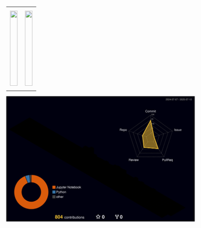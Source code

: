 <div align="center">
<table style="width:100%; border-collapse: collapse;">
  <tr>
    <td style="width:50%; padding: 10px; vertical-align: top;">
      <a href="https://github.com/canit0221/github-readme-stats">
        <img src="https://github-readme-stats.vercel.app/api/top-langs/?username=canit0221?hide=jupyter%20notebook,python&layout=donut&show_icons=true&theme=material-palenight&hide_border=true&bg_color=000000&icon_color=FFD700&text_color=FFFFFF&title_color=1E90FF&count_private=true&exclude_repo=Face-Transfer-Application" style="width:100%; height:200px;" />
      </a>
    </td>
    <td style="width:50%; padding: 10px; vertical-align: top;">
      <a href="https://github.com/canit0221/github-readme-stats">
        <img src="https://github-readme-stats.vercel.app/api?username=canit0221&show_icons=true&theme=material-palenight&hide_border=true&bg_color=000000&icon_color=FFD700&text_color=FFFFFF&title_color=1E90FF&count_private=true" style="width:100%; height:200px;" />
      </a>
    </td>
  </tr>
</table>
</div>

![ ](./profile-3d-contrib/profile-night-rainbow.svg)
